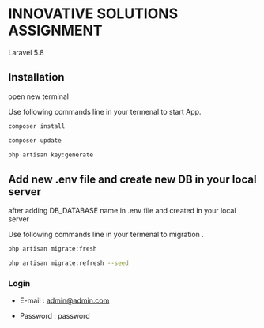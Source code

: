 # INNOVATIVE SOLUTIONS ASSIGNMENT
 Laravel 5.8

## Installation
open new terminal 

Use following commands line in your termenal to start App.

```bash
composer install
```

```bash
composer update           
```

```bash
php artisan key:generate
```

## Add new .env file and create new DB in your local server

after adding DB_DATABASE name in .env file and created in your local server

Use following commands line in your termenal to migration .

```bash
php artisan migrate:fresh
```

```bash
php artisan migrate:refresh --seed
```

### Login

- E-mail : admin@admin.com

 - Password : password


